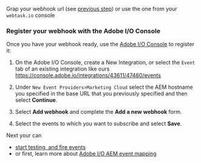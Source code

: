 

Grap your webhook url (see [previous step](2.aem-event-webhooks.md))
or use the one from your `webtask.io` console

### Register your webhook with the Adobe I/O Console 

Once you have your webhook ready, use the [Adobe I/O Console](https://adobe.io/console) to register it:

1. On the Adobe I/O Console, create a New Integration, 
or select the `Event` tab of an existing integration like ours https://console.adobe.io/integrations/43611/47460/events 

3. Under `New Event Providers>Marketing Cloud` select the AEM hostname 
you specified in the base URL that you previously specified and then select **Continue**.

5. Select **Add webhook** and complete the **Add a new webhook** form.

6. Select the events to which you want to subscribe and select **Save**.
  
Next your can
* [start testing, and fire events](5.aem-event-emitting.md)
* or first, learn more about [Adobe I/O AEM event mapping](4.aem-event-mapping.md)